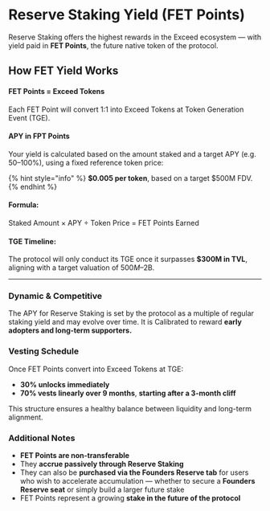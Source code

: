 # Reserve Staking Yield (FET Points)

Reserve Staking offers the highest rewards in the Exceed ecosystem — with yield paid in **FET Points**, the future native token of the protocol.

## How FET Yield Works

#### FET Points = Exceed Tokens

Each FET Point will convert 1:1 into Exceed Tokens at Token Generation Event (TGE).

#### APY in FPT Points

Your yield is calculated based on the amount staked and a target APY (e.g. 50–100%), using a fixed reference token price:

{% hint style="info" %}
**$0.005 per token**, based on a target $500M FDV.
{% endhint %}

#### Formula:

Staked Amount × APY ÷ Token Price = FET Points Earned

#### TGE Timeline:

The protocol will only conduct its TGE once it surpasses **$300M in TVL**, aligning with a target valuation of $500M–$2B.

***

### Dynamic & Competitive

The APY for Reserve Staking is set by the protocol as a multiple of regular staking yield and may evolve over time. It is Calibrated to reward **early adopters and long-term supporters.**

### Vesting Schedule

Once FET Points convert into Exceed Tokens at TGE:

* **30% unlocks immediately**
* **70% vests linearly over 9 months**, **starting after a 3-month cliff**

This structure ensures a healthy balance between liquidity and long-term alignment.

### Additional Notes

* **FET Points are non-transferable**
* They **accrue passively through Reserve Staking**
* They can also be **purchased via the Founders Reserve tab** for users who wish to accelerate accumulation — whether to secure a **Founders Reserve seat** or simply build a larger future stake
* FET Points represent a growing **stake in the future of the protocol**
